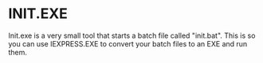 # INIT.EXE
Init.exe is a very small tool that starts a batch file called "init.bat". This is so you can use IEXPRESS.EXE to convert your batch files to an EXE and run them.
